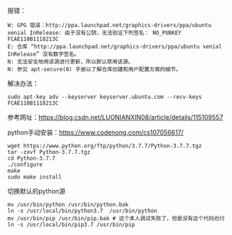 报错：

```
W: GPG 错误：http://ppa.launchpad.net/graphics-drivers/ppa/ubuntu xenial InRelease: 由于没有公钥，无法验证下列签名： NO_PUBKEY FCAE110B1118213C
E: 仓库 “http://ppa.launchpad.net/graphics-drivers/ppa/ubuntu xenial InRelease” 没有数字签名。
N: 无法安全地用该源进行更新，所以默认禁用该源。
N: 参见 apt-secure(8) 手册以了解仓库创建和用户配置方面的细节。
```

解决办法：

```
sudo apt-key adv --keyserver keyserver.ubuntu.com --recv-keys FCAE110B1118213C
```

参考网址：https://blog.csdn.net/LUONIANXIN08/article/details/115109557

python手动安装：https://www.codenong.com/cs107056617/

```
wget https://www.python.org/ftp/python/3.7.7/Python-3.7.7.tgz
tar -zxvf Python-3.7.7.tgz
cd Python-3.7.7
./configure
make
sudo make install
```

切换默认的python源

```
mv /usr/bin/python /usr/bin/python.bak
ln -s /usr/local/bin/python3.7  /usr/bin/python
mv /usr/bin/pip /usr/bin/pip.bak # 这个本人调试失败了，但是没有这个代码也行
ln -s /usr/local/bin/pip3.7 /usr/bin/pip
```

